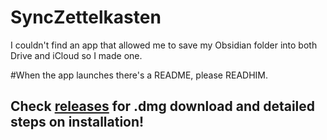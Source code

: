 # SyncZettelkasten
I couldn't find an app that allowed me to save my Obsidian folder into both Drive and iCloud so I made one.

#When the app launches there's a README, please READHIM.

## Check [releases](https://github.com/Berdasco99/SyncZettelkasten/releases/tag/v1.0.0) for .dmg download and detailed steps on installation!
